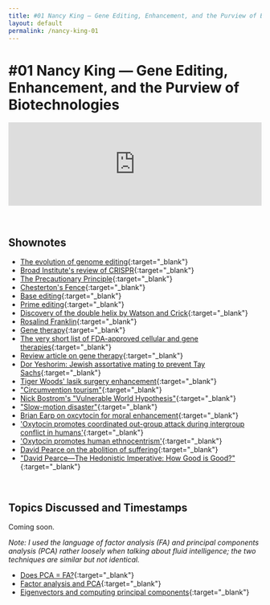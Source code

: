 ```yaml
---
title: #01 Nancy King — Gene Editing, Enhancement, and the Purview of Biotechnologies
layout: default
permalink: /nancy-king-01
--- 
```

<h1>#01 Nancy King — Gene Editing, Enhancement, and the Purview of Biotechnologies</h1>

<iframe width="100%" height="166" scrolling="no" frameborder="no" allow="autoplay" src="https://w.soundcloud.com/player/?url=https%3A//api.soundcloud.com/tracks/718414006&color=%236b4fc5&auto_play=false&hide_related=false&show_comments=true&show_user=true&show_reposts=false&show_teaser=true"></iframe>

&nbsp;

<h2> Shownotes </h2>  

* [The evolution of genome editing](https://www.nature.com/articles/d41586-019-03392-9?utm_source=twt_nv&utm_medium=social&utm_campaign=newsandviews){:target="_blank"}
* [Broad Institute's review of CRISPR](https://www.broadinstitute.org/research-highlights-crispr){:target="_blank"}
* [The Precautionary Principle](https://en.wikipedia.org/wiki/Precautionary_principle){:target="_blank"}
* [Chesterton's Fence](https://en.wikipedia.org/wiki/G._K._Chesterton#Chesterton's_fence){:target="_blank"} 
* [Base editing](https://www.genengnews.com/insights/all-about-that-base-editing/){:target="_blank"}
* [Prime editing](https://www.broadinstitute.org/news/new-crispr-genome-editing-system-offers-wide-range-versatility-human-cells){:target="_blank"}
* [Discovery of the double helix by Watson and Crick](https://www.nature.com/scitable/topicpage/discovery-of-dna-structure-and-function-watson-397/){:target="_blank"}
* [Rosalind Franklin](http://www.dnaftb.org/19/bio-3.html){:target="_blank"}
* [Gene therapy](https://www.statnews.com/sponsor/2018/11/20/the-potential-of-gene-therapy/){:target="_blank"}
* [The very short list of FDA-approved cellular and gene therapies](https://www.fda.gov/vaccines-blood-biologics/cellular-gene-therapy-products/approved-cellular-and-gene-therapy-products){:target="_blank"}
* [Review article on gene therapy](https://www.annualreviews.org/doi/full/10.1146/annurev-med-012017-043332){:target="_blank"}
* [Dor Yeshorim: Jewish assortative mating to prevent Tay Sachs](https://en.wikipedia.org/wiki/Dor_Yeshorim){:target="_blank"}
* [Tiger Woods' lasik surgery enhancement](https://www.golf.com/ap-news/woods-has-second-laser-eye-surgery){:target="_blank"}
* ["Circumvention tourism"](https://www.ncbi.nlm.nih.gov/pubmed/23072007){:target="_blank"}
* [Nick Bostrom's "Vulnerable World Hypothesis"](https://nickbostrom.com/papers/vulnerable.pdf){:target="_blank"}
* ["Slow-motion disaster"](https://www.statnews.com/2019/03/21/noncommunicable-diseases-women-slow-motion-disaster/){:target="_blank"}
* [Brian Earp on oxcytocin for moral enhancement](https://www.ncbi.nlm.nih.gov/pubmed/23880593){:target="_blank"}
* ['Oxytocin promotes coordinated out-group attack during intergroup conflict in humans'](https://www.ncbi.nlm.nih.gov/pmc/articles/PMC6347450/){:target="_blank"}
* ['Oxytocin promotes human ethnocentrism'](https://www.pnas.org/content/108/4/1262){:target="_blank"}
* [David Pearce on the abolition of suffering](https://www.hedweb.com/abolitionist-project/index.html){:target="_blank"}
* ["David Pearce—The Hedonistic Imperative: How Good is Good?"](https://www.youtube.com/watch?v=5Fbl8CMXdzk){:target="_blank"}


&nbsp;

<h2> Topics Discussed and Timestamps </h2>

Coming soon.

*Note: I used the language of factor analysis (FA) and principal components analysis (PCA) rather loosely when talking about fluid intelligence; the two techniques are similar but not identical.*
* [Does PCA = FA?](https://en.wikipedia.org/wiki/Factor_analysis#Arguments_contrasting_PCA_and_EFA){:target="_blank"}
* [Factor analysis and PCA](http://setosa.io/ev/principal-component-analysis){:target="_blank"}
* [Eigenvectors and computing principal components](https://sebastianraschka.com/Articles/2015_pca_in_3_steps.html#1---eigendecomposition---computing-eigenvectors-and-eigenvalues){:target="_blank"}



